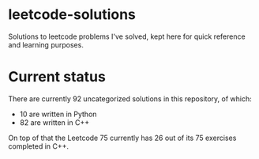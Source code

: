 # leetcode-solutions

Solutions to leetcode problems I've solved, kept here for quick reference and learning purposes.

# Current status

There are currently 92 uncategorized solutions in this repository, of which:

- 10 are written in Python
- 82 are written in C++

On top of that the Leetcode 75 currently has 26 out of its 75 exercises completed in C++.

